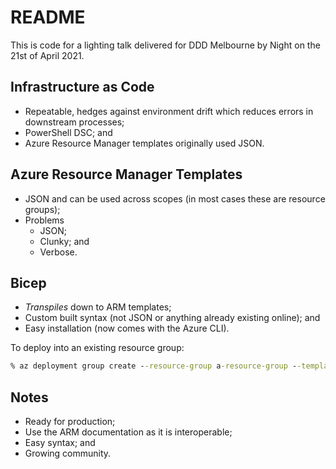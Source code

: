 # README

This is code for a lighting talk delivered for DDD Melbourne by Night on the 21st of
April 2021.

## Infrastructure as Code

- Repeatable, hedges against environment drift which reduces errors in
  downstream processes;
- PowerShell DSC; and
- Azure Resource Manager templates originally used JSON.

## Azure Resource Manager Templates

- JSON and can be used across scopes (in most cases these are resource groups);
- Problems
  - JSON;
  - Clunky; and
  - Verbose.

## Bicep

- *Transpiles* down to ARM templates;
- Custom built syntax (not JSON or anything already existing online); and
- Easy installation (now comes with the Azure CLI).

To deploy into an existing resource group:

```cmd
% az deployment group create --resource-group a-resource-group --template-file a-template.bicep
```

## Notes

- Ready for production;
- Use the ARM documentation as it is interoperable;
- Easy syntax; and
- Growing community.
